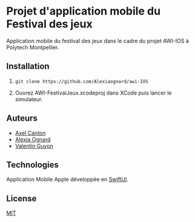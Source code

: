 # Projet d'application mobile du Festival des jeux

Application mobile du festival des jeux dans le cadre du projet AWI-IOS à Polytech Montpellier.

## Installation

1. ``` git clone https://github.com/Alexiaognard/awi-IOS ```

2. Ouvrez AWI-FestivalJeux.xcodeproj dans XCode puis lancer le simulateur.

## Auteurs

* [Axel Canton](https://github.com/AxelCanton)
* [Alexia Ognard](https://github.com/Alexiaognard)
* [Valentin Guyon](https://github.com/V2i)

## Technologies

Application Mobile Apple développée en [SwiftUI](https://developer.apple.com/xcode/swiftui/).

## License

[MIT](https://choosealicense.com/licenses/mit/)
